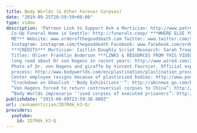 ```yaml
---
title: Body Worlds (& Other Forever Corpses)
date: "2019-09-25T20:59:59+08:00"
type: video
description: 'Patreon Link to Support Ask a Mortician: http://www.patreon.com/thegooddeath
  Co-Op Funeral Home in Seattle: http://funerals.coop/ ***WHERE ELSE YOU CAN FIND
  ME*** Website: www.orderofthegooddeath.com Twitter: www.twitter.com/thegooddeath
  Instagram: instagram.com/thegooddeath Facebook: www.facebook.com/orderofthegooddeath
  ***CREDITS*** Mortician: Caitlin Doughty Script Research: Sarah Troop Flying Kitten
  Titles: Oliver Franklin Anderson ***LINKS & RESOURCES FROM THIS VIDEO*** Excellent
  long read about Dr von Hagens in recent years: http://www.wired.com/2013/02/ff-the-plastinarium-of-dr-von-hagens/
  Photo of Dr. von Hagens and giraffe by Vincent Fournier. Official explanation of
  process: http://www.bodyworlds.com/en/plastination/plastination_process.html Science
  Center employee resigns because of plastinized bodies: http://www.post-gazette.com/local/2007/06/20/China-Bodies-exhibit-raises-hackles-here/stories/200706200293
  “Crackdown on Ghoulish ''Body Exhibitions''”: http://abcnews.go.com/Blotter/story?id=4950595
  “Von Hagens forced to return controversial corpses to China”: http://www.theguardian.com/world/2004/jan/23/arts.china
  “Body Worlds impresario ''used corpses of executed prisoners”: http://www.telegraph.co.uk/news/worldnews/europe/germany/1452542/Body-Worlds-impresario-used-corpses-of-executed-prisoners-for-exhibition.html'
publishdate: "2015-06-09T23:59:38.000Z"
url: /askamortician/ID7M4k_k3-Q/
providers:
  youtube:
    id: ID7M4k_k3-Q
---
```

